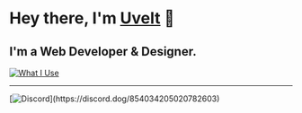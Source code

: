 # Hey there, I'm [Uvelt](https://uvelt.xyz) 👋

## I'm a Web Developer & Designer.
[![What I Use](https://skillicons.dev/icons?i=js,html,css,vscode,visualstudio,tailwind,react,ps,pr,nextjs,figma)](https://uvelt.xyz)

<hr>

[![Discord](https://lanyard.cnrad.dev/api/854034205020782603?borderRadius=5px&idleMessage=Chillin%27&bg=a&animated=true;)](https://discord.dog/854034205020782603)
